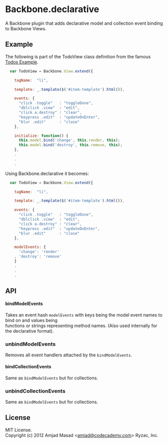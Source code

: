 # Backbone.declarative

A Backbone plugin that adds declarative model and collection event binding to Backbone Views.

## Example

The following is part of the TodoView class definition from the famous [Todos Example](http://backbonejs.org/docs/todos.html).  
```javascript
  var TodoView = Backbone.View.extend({

    tagName:  "li",

    template: _.template($('#item-template').html()),

    events: {
      "click .toggle"   : "toggleDone",
      "dblclick .view"  : "edit",
      "click a.destroy" : "clear",
      "keypress .edit"  : "updateOnEnter",
      "blur .edit"      : "close"
    },

    initialize: function() {
      this.model.bind('change', this.render, this);
      this.model.bind('destroy', this.remove, this);
    },
    .
    .
    .
```


Using Backbone.declarative it becomes:
```javascript
  var TodoView = Backbone.View.extend({

    tagName:  "li",

    template: _.template($('#item-template').html()),

    events: {
      "click .toggle"   : "toggleDone",
      "dblclick .view"  : "edit",
      "click a.destroy" : "clear",
      "keypress .edit"  : "updateOnEnter",
      "blur .edit"      : "close"
    },

    modelEvents: {
      'change': 'render'
    , 'destroy': 'remove'
    }
    .
    .
    .
```

## API

#### bindModelEvents

Takes an event hash `modelEvents` with keys being the model event names to bind on and values being  
functions or strings representing method names. (Also used internally for the declarative format).

### unbindModelEvents

Removes all event handlers attached by the `bindModelEvents`.

#### bindCollectionEvents

Same as `bindModelEvents` but for collections.

### unbindCollectionEvents

Same as `bindModelEvents` but for collections.


## License
MIT License.  
Copyright (c) 2012 Amjad Masad &lt;amjad@codecademy.com&gt; Ryzac, Inc.
